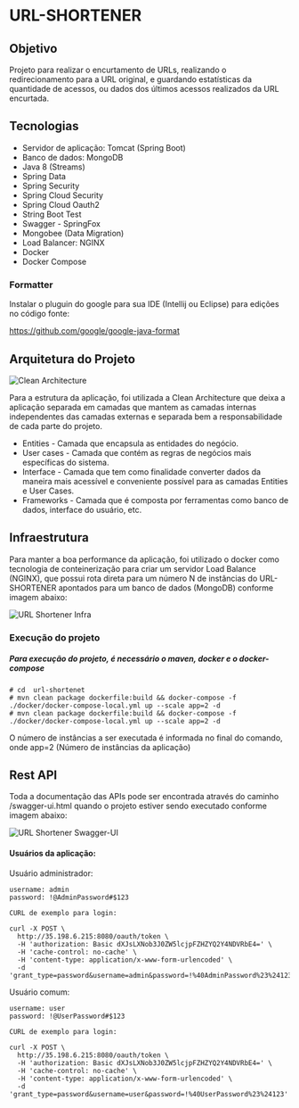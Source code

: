 # URL-SHORTENER

## Objetivo

Projeto para realizar o encurtamento de URLs, realizando o redirecionamento para a URL original, e guardando estatísticas
da quantidade de acessos, ou dados dos últimos acessos realizados da URL encurtada.

## Tecnologias

* Servidor de aplicação: Tomcat (Spring Boot)
* Banco de dados: MongoDB
* Java 8 (Streams)
* Spring Data
* Spring Security
* Spring Cloud Security
* Spring Cloud Oauth2
* String Boot Test
* Swagger - SpringFox
* Mongobee (Data Migration)
* Load Balancer: NGINX
* Docker
* Docker Compose

### Formatter

Instalar o pluguin do google para sua IDE (Intellij ou Eclipse) para edições no código fonte:

https://github.com/google/google-java-format

## Arquitetura do Projeto

![Clean Architecture](http://blog.cleancoder.com/uncle-bob/images/2012-08-13-the-clean-architecture/CleanArchitecture.jpg)

Para a estrutura da aplicação, foi utilizada a Clean Architecture que deixa a aplicação separada em
camadas que mantem as camadas internas independentes das camadas externas e separada bem a responsabilidade de cada parte
do projeto.

* Entities - Camada que encapsula as entidades do negócio.
* User cases - Camada que contém as regras de negócios mais específicas do sistema.
* Interface - Camada que tem como finalidade converter dados da maneira mais acessível e conveniente possível para as 
camadas Entities e User Cases.
* Frameworks - Camada que é composta por ferramentas como banco de dados, interface do usuário, etc.

## Infraestrutura

Para manter a boa performance da aplicação, foi utilizado o docker como tecnologia de conteinerização para criar um 
servidor Load Balance (NGINX), que possui rota direta para um número N de instâncias do URL-SHORTENER apontados para um 
banco de dados (MongoDB) conforme imagem abaixo:

![URL Shortener Infra](https://i.imgur.com/EYpo3qw.png)

### Execução do projeto

##### Para execução do projeto, é necessário o maven, docker e o docker-compose

```
# cd  url-shortenet
# mvn clean package dockerfile:build && docker-compose -f ./docker/docker-compose-local.yml up --scale app=2 -d
# mvn clean package dockerfile:build && docker-compose -f ./docker/docker-compose-local.yml up --scale app=2 -d
```

O número de instâncias a ser executada é informada no final do comando, onde app=2 (Número de instâncias da aplicação)

## Rest API

Toda a documentação das APIs pode ser encontrada através do caminho /swagger-ui.html quando o projeto estiver sendo 
executado conforme imagem abaixo:

![URL Shortener Swagger-UI](https://i.imgur.com/1QJng4d.png)

#### Usuários da aplicação:

Usuário administrador:

```
username: admin
password: !@AdminPassword#$123

CURL de exemplo para login:

curl -X POST \
  http://35.198.6.215:8080/oauth/token \
  -H 'authorization: Basic dXJsLXNob3J0ZW5lcjpFZHZYQ2Y4NDVRbE4=' \
  -H 'cache-control: no-cache' \
  -H 'content-type: application/x-www-form-urlencoded' \
  -d 'grant_type=password&username=admin&password=!%40AdminPassword%23%24123'

```

Usuário comum:

```
username: user
password: !@UserPassword#$123

CURL de exemplo para login:

curl -X POST \
  http://35.198.6.215:8080/oauth/token \
  -H 'authorization: Basic dXJsLXNob3J0ZW5lcjpFZHZYQ2Y4NDVRbE4=' \
  -H 'cache-control: no-cache' \
  -H 'content-type: application/x-www-form-urlencoded' \
  -d 'grant_type=password&username=user&password=!%40UserPassword%23%24123'

```


